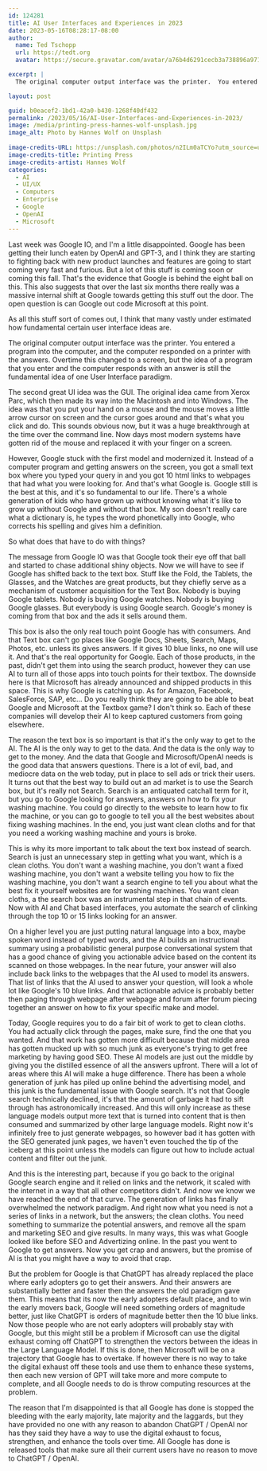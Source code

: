 ```yaml
---
id: 124281
title: AI User Interfaces and Experiences in 2023
date: 2023-05-16T08:28:17-08:00 
author:
  name: Ted Tschopp
  url: https://tedt.org
  avatar: https://secure.gravatar.com/avatar/a76b4d6291cecb3a738896a971bfb903?s=512&d=mp&r=g

excerpt: |
  The original computer output interface was the printer.  You entered a program into the computer, and the computer responded on a printer with the answers.  Overtime this changed to a screen, but the idea of a program that you enter and the computer responds with an answer is still the fundamental idea of one User Interface paradigm. 

layout: post

guid: b0eacef2-1bd1-42a0-b430-1268f40df432
permalink: /2023/05/16/AI-User-Interfaces-and-Experiences-in-2023/
image: /media/printing-press-hannes-wolf-unsplash.jpg
image_alt: Photo by Hannes Wolf on Unsplash
  
image-credits-URL: https://unsplash.com/photos/n2ILm0aTCYo?utm_source=unsplash&utm_medium=referral&utm_content=creditCopyText
image-credits-title: Printing Press
image-credits-artist: Hannes Wolf
categories:
  - AI
  - UI/UX
  - Computers
  - Enterprise
  - Google
  - OpenAI
  - Microsoft
---
```

Last week was Google IO, and I'm a little disappointed.   Google has been getting their lunch eaten by OpenAI and GPT-3, and I think they are starting to fighting back with new product launches and features are going to start coming very fast and furious.  But a lot of this stuff is coming soon or coming this fall. That's the evidence that Google is behind the eight ball on this.  This also suggests that over the last six months there really was a massive internal shift at Google towards getting this stuff out the door.  The open question is can Google out code Microsoft at this point.
 
As all this stuff sort of comes out, I think that many vastly under estimated how fundamental certain user interface ideas are.
 
The original computer output interface was the printer.  You entered a program into the computer, and the computer responded on a printer with the answers.  Overtime this changed to a screen, but the idea of a program that you enter and the computer responds with an answer is still the fundamental idea of one User Interface paradigm.
 
The second great UI idea was the GUI.  The original idea came from Xerox Parc, which then made its way into the Macintosh and into Windows.  The idea was that you put your hand on a mouse and the mouse moves a little arrow cursor on screen and the cursor goes around and that's what you click and do. This sounds obvious now, but it was a huge breakthrough at the time over the command line.   Now days most modern systems have gotten rid of the mouse and replaced it with your finger on a screen.
 
However, Google stuck with the first model and modernized it.  Instead of a computer program and getting answers on the screen, you got a small text box where you typed your query in and you got 10 html links to webpages that had what you were looking for.  And that's what Google is.  Google still is the best at this, and it's so fundamental to our life. There's a whole generation of kids who have grown up without knowing what it's like to grow up without Google and without that box.  My son doesn't really care what a dictionary is, he types the word phonetically into Google, who corrects his spelling and gives him a definition.
 
So what does that have to do with things?
 
The message from Google IO was that Google took their eye off that ball and started to chase additional shiny objects.  Now we will have to see if Google has shifted back to the text box.  Stuff like the Fold, the Tablets, the Glasses, and the Watches are great products, but they chiefly serve as a mechanism of customer acquisition for the Text Box.  Nobody is buying Google tablets.  Nobody is buying Google watches.  Nobody is buying Google glasses.  But everybody is using Google search.  Google's money is coming from that box and the ads it sells around them.
 
This box is also the only real touch point Google has with consumers.  And that Text box can't go places like Google Docs, Sheets, Search, Maps, Photos, etc.  unless its gives answers.  If it gives 10 blue links, no one will use it.  And that's the real opportunity for Google.  Each of those products, in the past, didn't get them into using the search product, however they can use AI to turn all of those apps into touch points for their textbox.  The downside here is that Microsoft has already announced and shipped products in this space.  This is why Google is catching up.  As for Amazon, Facebook, SalesForce, SAP, etc... Do you really think they are going to be able to beat Google and Microsoft at the Textbox game?  I don't think so.  Each of these companies will develop their AI to keep captured customers from going elsewhere.
 
The reason the text box is so important is that it's the only way to get to the AI.  The AI is the only way to get to the data.  And the data is the only way to get to the money.  And the data that Google and Microsoft/OpenAI needs is the good data that answers questions.  There is a lot of evil, bad, and mediocre data on the web today, put in place to sell ads or trick their users.  It turns out that the best way to build out an ad market is to use the Search box, but it's really not Search. Search is an antiquated catchall term for it, but you go to Google looking for answers, answers on how to fix your washing machine.  You could go directly to the website to learn how to fix the machine, or you can go to google to tell you all the best websites about fixing washing machines.  In the end, you just want clean cloths and for that you need a working washing machine and yours is broke.
 
This is why its more important to talk about the text box instead of search.  Search is just an unnecessary step in getting what you want, which is a clean cloths.  You don't want a washing machine, you don't want a fixed washing machine, you don't want a website telling you how to fix the washing machine, you don't want a search engine to tell you about what the best fix it yourself websites are for washing machines.  You want clean cloths, a the search box was an instrumental step in that chain of events.  Now with AI and Chat based interfaces, you automate the search of clinking through the top 10 or 15 links looking for an answer.
 
On a higher level you are just putting natural language into a box, maybe spoken word instead of typed words, and the AI builds an instructional summary using a probabilistic general purpose conversational system that has a good chance of giving you actionable advice based on the content its scanned on those webpages.  In the near future, your answer will also include back links to the webpages that the AI used to model its answers.  That list of links that the AI used to answer your question, will look a whole lot like Google's 10 blue links.   And that actionable advice is probably better then paging through webpage after webpage and forum after forum piecing together an answer on how to fix your specific make and model.
 
Today, Google requires you to do a fair bit of work to get to clean cloths. You had actually click through the pages, make sure, find the one that you wanted. And that work has gotten more difficult because that middle area has gotten mucked up with so much junk as everyone's trying to get free marketing by having good SEO.  These AI models are just out the middle by giving you the distilled essence of all the answers upfront.  There will a lot of areas where this AI will make a huge difference.  There has been a whole generation of junk has piled up online behind the advertising model, and this junk is the fundamental issue with Google search. It's not that Google search technically declined, it's that the amount of garbage it had to sift through has astronomically increased.  And this will only increase as these language models output more text that is turned into content that is then consumed and summarized by other large language models.   Right now it's infinitely free to just generate webpages, so however bad it has gotten with the SEO generated junk pages, we haven't even touched the tip of the iceberg at this point unless the models can figure out how to include actual content and filter out the junk.
 
And this is the interesting part, because if you go back to the original Google search engine and it relied on links and the network, it scaled with the internet in a way that all other competitors didn't.  And now we know we have reached the end of that curve. The generation of links has finally overwhelmed the network paradigm.   And right now what you need is not a series of links in a network, but the answers; the clean cloths.  You need something to summarize the potential answers, and remove all the spam and marketing SEO and give results.  In many ways, this was what Google looked like before SEO and Advertizing online.  In the past you went to Google to get answers.  Now you get crap and answers, but the promise of AI is that you might have a way to avoid that crap.
 
But the problem for Google is that ChatGPT has already replaced the place where early adopters go to get their answers.  And their answers are substantially better and faster then the answers the old paradigm gave them.  This means that its now the early adopters default place, and to win the early movers back, Google will need something orders of magnitude better, just like ChatGPT is orders of magnitude better then the 10 blue links.  Now those people who are not early adopters will probably stay with Google, but this might still be a problem if Microsoft can use the digital exhaust coming off ChatGPT to strengthen the vectors between the ideas in the Large Language Model.  If this is done, then Microsoft will be on a trajectory that Google has to overtake.  If however there is no way to take the digital exhaust off these tools and use them to enhance these systems, then each new version of GPT will take more and more compute to complete, and all Google needs to do is throw computing resources at the problem.
 
The reason that I'm disappointed is that all Google has done is stopped the bleeding with the early majority, late majority and the laggards, but they have provided no one with any reason to abandon ChatGPT / OpenAI nor has they said they have a way to use the digital exhaust to focus, strengthen, and enhance the tools over time.  All Google has done is released tools that make sure all their current users have no reason to move to ChatGPT / OpenAI.